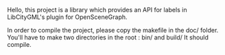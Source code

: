 Hello, this project is a library which provides an API for labels in LibCityGML's plugin for OpenSceneGraph.

In order to compile the project, please copy the makefile in the doc/ folder.
You'll have to make two directories in the root : bin/ and build/
It should compile.

